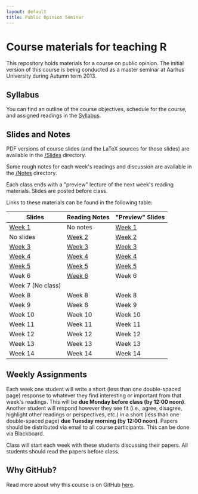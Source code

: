 ```yaml
---
layout: default
title: Public Opinion Seminar
---
```


# Course materials for teaching R #

This repository holds materials for a course on public opinion. The initial version of this course is being conducted as a master seminar at Aarhus University during Autumn term 2013.

## Syllabus ##

You can find an outline of the course objectives, schedule for the course, and assigned readings in the [Syllabus](/Syllabus.pdf).


## Slides and Notes ##

PDF versions of course slides (and the LaTeX sources for those slides) are available in the [/Slides](Slides) directory.

Some rough notes for each week's readings and discussion are available in the [/Notes](Notes) directory.

Each class ends with a "preview" lecture of the next week's reading materials. Slides are posted before class.

Links to these materials can be found in the following table:


| Slides                          | Reading Notes             | "Preview" Slides                |
| ------------------------------- | ------------------------- | ------------------------------- |
| [Week 1](Slides/Lecture1-1.pdf) | No notes                  | [Week 1](Slides/Lecture1-2.pdf) |
| No slides                       | [Week 2](Notes/Week2.md)  | [Week 2](Slides/Lecture2-2.pdf) |
| [Week 3](Slides/Lecture3-1.pdf) | [Week 3](Notes/Week3.md)  | [Week 3](Slides/Lecture3-2.pdf) |
| [Week 4](Slides/Lecture4-1.pdf) | [Week 4](Notes/Week4.md)  | [Week 4](Slides/Lecture4-2.pdf) |
| [Week 5](Slides/Lecture5-1.pdf) | [Week 5](Notes/Week5.md)  | [Week 5](Slides/Lecture5-2.pdf) |
| Week 6 | [Week 6](Notes/Week6.md) | Week 6 |
| Week 7 (No class) |
| Week 8 | Week 8 | Week 8 |
| Week 9 | Week 8 | Week 9 |
| Week 10 | Week 10 | Week 10 |
| Week 11 | Week 11 | Week 11 |
| Week 12 | Week 12 | Week 12 |
| Week 13 | Week 13 | Week 13 |
| Week 14 | Week 14 | Week 14 |
<!--
| [Week 6](Slides/Lecture6-1.pdf) | [Week 6](Notes/Week6.md)  | [Week 6](Slides/Lecture6-2.pdf) |
| [Week 8](Slides/Lecture8-1.pdf) | [Week 8](Notes/Week8.md)  | [Week 8](Slides/Lecture8-2.pdf) |
| [Week 9](Slides/Lecture9-1.pdf) | [Week 9](Notes/Week9.md)  | [Week 9](Slides/Lecture9-2.pdf) |
| [Week 10](Slides/Lecture10-1.pdf) | [Week 10](Notes/Week10.md)  | [Week 10](Slides/Lecture10-2.pdf) |
| [Week 11](Slides/Lecture11-1.pdf) | [Week 11](Notes/Week11.md)  | [Week 11](Slides/Lecture11-2.pdf) |
| [Week 12](Slides/Lecture12-1.pdf) | [Week 12](Notes/Week12.md)  | [Week 12](Slides/Lecture12-2.pdf) |
| [Week 13](Slides/Lecture13-1.pdf) | [Week 13](Notes/Week13.md)  | [Week 13](Slides/Lecture13-2.pdf) |
| [Week 14](Slides/Lecture14-1.pdf) | [Week 14](Notes/Week14.md)  | [Week 14](Slides/Lecture14-2.pdf) |
-->

## Weekly Assignments ##

Each week one student will write a short (less than one double-spaced page) response to whatever they find interesting or important from that week's readings. This will be **due Monday before class (by 12:00 noon)**. Another student will respond however they see fit (i.e., agree, disagree, highlight other readings or perspectives, etc.) in a short (less than one double-spaced page) **due Tuesday morning (by 12:00 noon)**. Papers should be distributed via email to all course participants. This can be done via Blackboard.

Class will start each week with these students discussing their papers. All students should read the papers before class.



## Why GitHub? ##

Read more about why this course is on GitHub [here](fork.html).
